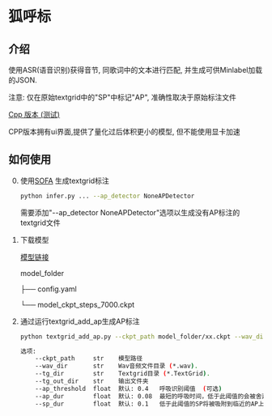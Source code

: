 # 狐呼标

## 介绍

使用ASR(语音识别)获得音节, 同歌词中的文本进行匹配, 并生成可供Minlabel加载的JSON.

注意: 仅在原始textgrid中的"SP"中标记"AP", 准确性取决于原始标注文件

[Cpp 版本 (测试)](https://github.com/openvpi/dataset-tools/releases/tag/20240617.01)

CPP版本拥有ui界面,提供了量化过后体积更小的模型, 但不能使用显卡加速

## 如何使用

0. 使用[SOFA](https://github.com/qiuqiao/SOFA) 生成textgrid标注
    ```bash
    python infer.py ... --ap_detector NoneAPDetector
    ```
   需要添加"--ap_detector NoneAPDetector"选项以生成没有AP标注的textgrid文件
        
1. 下载模型

   [模型链接](https://github.com/autumn-DL/FoxBreatheLabeler/releases/latest)
   
   model_folder

     ├── config.yaml

     └── model_ckpt_steps_7000.ckpt

2.  通过运行textgrid_add_ap生成AP标注
    ```bash
    python textgrid_add_ap.py --ckpt_path model_folder/xx.ckpt --wav_dir wav_dir --tg_dir tg_dir --tg_out_dir tg_out_dir
    
    选项:
        --ckpt_path     str    模型路径
        --wav_dir       str    Wav音频文件目录 (*.wav).
        --tg_dir        str    Textgrid目录 (*.TextGrid).
        --tg_out_dir    str    输出文件夹
        --ap_threshold  float  默认: 0.4   呼吸识别阈值  (可选)
        --ap_dur        float  默认: 0.08  最短的呼吸时间，低于此阈值的会被舍弃, 以秒为单位. (可选)
        --sp_dur        float  默认: 0.1   低于此阈值的SP将被吸附到临近的AP上, 以秒为单位.   (可选)
    ```